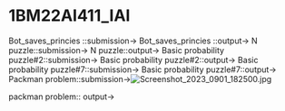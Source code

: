 # 1BM22AI411_IAI
Bot_saves_princies ::submission->
Bot_saves_princies ::output->
N puzzle::submission->
N puzzle::output->
Basic probability puzzle#2::submission->
Basic probability puzzle#2::output->
Basic probability puzzle#7::submission->
Basic probability puzzle#7::output->
Packman problem::submission->![Screenshot_2023_0901_182500.jpg](https://github.com/Vasanth0106/1BM22AI411_IAI/assets/139615614/e4909150-0437-4c5d-83ae-b9cbcd7c9903)


packman problem:: output->

